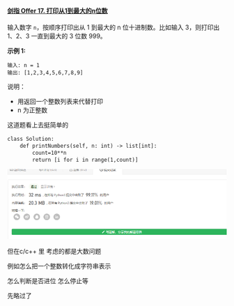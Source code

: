 #### [剑指 Offer 17. 打印从1到最大的n位数](https://leetcode-cn.com/problems/da-yin-cong-1dao-zui-da-de-nwei-shu-lcof/)

输入数字 `n`，按顺序打印出从 1 到最大的 n 位十进制数。比如输入 3，则打印出 1、2、3 一直到最大的 3 位数 999。

**示例 1:**

```
输入: n = 1
输出: [1,2,3,4,5,6,7,8,9]
```

 

说明：

- 用返回一个整数列表来代替打印
- n 为正整数

这道题看上去挺简单的

```
class Solution:
    def printNumbers(self, n: int) -> list[int]:
        count=10**n
        return [i for i in range(1,count)]
```

![1618372033303](readme.assets/1618372033303.png)

但在c/c++ 里 考虑的都是大数问题

例如怎么把一个整数转化成字符串表示

怎么判断是否进位 怎么停止等 

先略过了
